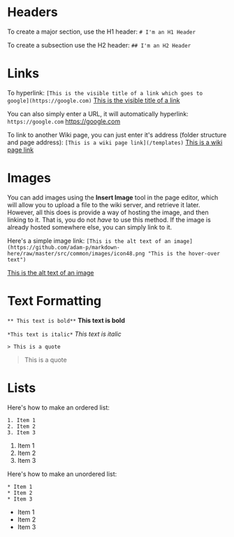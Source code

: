 <!-- TITLE: Syntax Examples -->
<!-- SUBTITLE: A summary of commonly used syntax and shortcuts -->

# Headers
To create a major section, use the H1 header:
`# I'm an H1 Header`

To create a subsection use the H2 header:
`## I'm an H2 Header`
# Links
To hyperlink:
`[This is the visible title of a link which goes to google](https://google.com)`
[This is the visible title of a link](https://google.com)

You can also simply enter a URL, it will automatically hyperlink:
`https://google.com`
https://google.com

To link to another Wiki page, you can just enter it's address (folder structure and page address):
`[This is a wiki page link](/templates)`
[This is a wiki page link](/templates)
# Images
You can add images using the **Insert Image** tool in the page editor, which will allow you to upload a file to the wiki server, and retrieve it later. However, all this does is provide a way of hosting the image, and then linking to it. That is, you do not *have* to use this method. If the image is already hosted somewhere else, you can simply link to it.

Here's a simple image link:
`[This is the alt text of an image](https://github.com/adam-p/markdown-here/raw/master/src/common/images/icon48.png "This is the hover-over text")`

[This is the alt text of an image](https://github.com/adam-p/markdown-here/raw/master/src/common/images/icon48.png "This is the hover-over text")
# Text Formatting
`** This text is bold**`
**This text is bold**

`*This text is italic*`
*This text is italic*

`> This is a quote`
> This is a quote
# Lists
Here's how to make an ordered list:
```
1. Item 1
2. Item 2
3. Item 3
```
1. Item 1
2. Item 2
3. Item 3

Here's how to make an unordered list:
```
* Item 1
* Item 2
* Item 3
```
* Item 1
* Item 2
* Item 3
